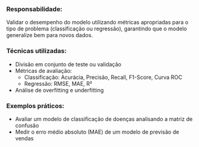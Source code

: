 ### **Responsabilidade:**  
Validar o desempenho do modelo utilizando métricas apropriadas para o tipo de problema (classificação ou regressão), garantindo que o modelo generalize bem para novos dados.

### **Técnicas utilizadas:**

- Divisão em conjunto de teste ou validação
- Métricas de avaliação:
    - Classificação: Acurácia, Precisão, Recall, F1-Score, Curva ROC
    - Regressão: RMSE, MAE, R²
- Análise de overfitting e underfitting

### **Exemplos práticos:**

- Avaliar um modelo de classificação de doenças analisando a matriz de confusão
- Medir o erro médio absoluto (MAE) de um modelo de previsão de vendas